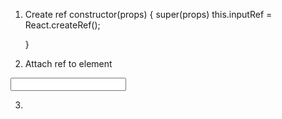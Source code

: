 
1. Create ref
 constructor(props) {
        super(props)
        this.inputRef = React.createRef();
        
    }

2. Attach ref to element
<input type="text" ref={this.inputRef}/>    

3. 